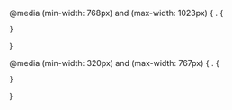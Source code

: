 
@media (min-width: 768px) and (max-width: 1023px) {
. {

    }
}

@media (min-width: 320px) and (max-width: 767px) {
. {

    }
}
